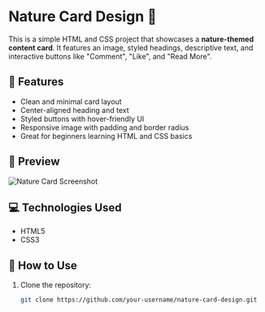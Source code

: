 # Nature Card Design 🌿

This is a simple HTML and CSS project that showcases a **nature-themed content card**. It features an image, styled headings, descriptive text, and interactive buttons like "Comment", "Like", and "Read More".

## 🌟 Features

- Clean and minimal card layout
- Center-aligned heading and text
- Styled buttons with hover-friendly UI
- Responsive image with padding and border radius
- Great for beginners learning HTML and CSS basics

## 📸 Preview

![Nature Card Screenshot](https://drive.google.com/file/d/1IDTOQcR94uYQNLoHZZgOLxw9VZSqjGtT/view?usp=sharing)

## 💻 Technologies Used

- HTML5
- CSS3

## 🚀 How to Use

1. Clone the repository:
   ```bash
   git clone https://github.com/your-username/nature-card-design.git
